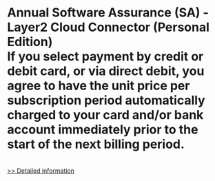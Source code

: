 # Annual Software Assurance (SA) - Layer2 Cloud Connector (Personal Edition)<br />If you select payment by credit or debit card, or via direct debit, you agree to have the unit price per subscription period automatically charged to your card and/or bank account immediately prior to the start of the next billing period.
 <br />[>> Detailed information](https://secure.shareit.com/shareit/product.html?productid=300550358&affiliateid=200057808)